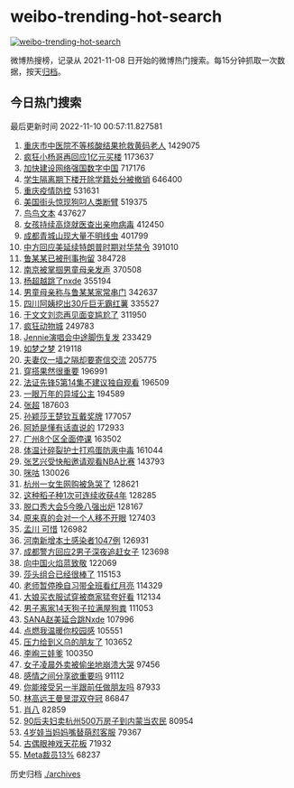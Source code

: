 # weibo-trending-hot-search

[![weibo-trending-hot-search](https://github.com/ameizi/weibo-trending-hot-search/actions/workflows/ci.yml/badge.svg)](https://github.com/ameizi/weibo-trending-hot-search/actions/workflows/ci.yml)

微博热搜榜，记录从 2021-11-08 日开始的微博热门搜索。每15分钟抓取一次数据，按天[归档](./archives)。

## 今日热门搜索

<!-- BEGIN --> 
最后更新时间 2022-11-10 00:57:11.827581 
1. [重庆市中医院不等核酸结果抢救黄码老人](https://s.weibo.com/weibo?q=%23%E9%87%8D%E5%BA%86%E5%B8%82%E4%B8%AD%E5%8C%BB%E9%99%A2%E4%B8%8D%E7%AD%89%E6%A0%B8%E9%85%B8%E7%BB%93%E6%9E%9C%E6%8A%A2%E6%95%91%E9%BB%84%E7%A0%81%E8%80%81%E4%BA%BA%23&t=31&band_rank=1&Refer=top) 1429075
1. [疯狂小杨哥再回应1亿元买楼](https://s.weibo.com/weibo?q=%23%E7%96%AF%E7%8B%82%E5%B0%8F%E6%9D%A8%E5%93%A5%E5%86%8D%E5%9B%9E%E5%BA%941%E4%BA%BF%E5%85%83%E4%B9%B0%E6%A5%BC%23&t=31&band_rank=2&Refer=top) 1173637
1. [加快建设网络强国数字中国](https://s.weibo.com/weibo?q=%23%E5%8A%A0%E5%BF%AB%E5%BB%BA%E8%AE%BE%E7%BD%91%E7%BB%9C%E5%BC%BA%E5%9B%BD%E6%95%B0%E5%AD%97%E4%B8%AD%E5%9B%BD%23&t=31&band_rank=3&Refer=top) 717176
1. [学生隔离期下楼开除学籍处分被撤销](https://s.weibo.com/weibo?q=%23%E5%AD%A6%E7%94%9F%E9%9A%94%E7%A6%BB%E6%9C%9F%E4%B8%8B%E6%A5%BC%E5%BC%80%E9%99%A4%E5%AD%A6%E7%B1%8D%E5%A4%84%E5%88%86%E8%A2%AB%E6%92%A4%E9%94%80%23&t=31&band_rank=4&Refer=top) 646400
1. [重庆疫情防控](https://s.weibo.com/weibo?q=%23%E9%87%8D%E5%BA%86%E7%96%AB%E6%83%85%E9%98%B2%E6%8E%A7%23&t=31&band_rank=5&Refer=top) 531631
1. [美国街头惊现狗叼人类断臂](https://s.weibo.com/weibo?q=%23%E7%BE%8E%E5%9B%BD%E8%A1%97%E5%A4%B4%E6%83%8A%E7%8E%B0%E7%8B%97%E5%8F%BC%E4%BA%BA%E7%B1%BB%E6%96%AD%E8%87%82%23&t=31&band_rank=6&Refer=top) 519375
1. [鸟鸟文本](https://s.weibo.com/weibo?q=%E9%B8%9F%E9%B8%9F%E6%96%87%E6%9C%AC&t=31&band_rank=7&Refer=top) 437627
1. [女孩持续高烧就医查出亲吻病毒](https://s.weibo.com/weibo?q=%23%E5%A5%B3%E5%AD%A9%E6%8C%81%E7%BB%AD%E9%AB%98%E7%83%A7%E5%B0%B1%E5%8C%BB%E6%9F%A5%E5%87%BA%E4%BA%B2%E5%90%BB%E7%97%85%E6%AF%92%23&t=31&band_rank=8&Refer=top) 412450
1. [成都青城山现大量不明线虫](https://s.weibo.com/weibo?q=%23%E6%88%90%E9%83%BD%E9%9D%92%E5%9F%8E%E5%B1%B1%E7%8E%B0%E5%A4%A7%E9%87%8F%E4%B8%8D%E6%98%8E%E7%BA%BF%E8%99%AB%23&t=31&band_rank=9&Refer=top) 401799
1. [中方回应美延续特朗普时期对华禁令](https://s.weibo.com/weibo?q=%23%E4%B8%AD%E6%96%B9%E5%9B%9E%E5%BA%94%E7%BE%8E%E5%BB%B6%E7%BB%AD%E7%89%B9%E6%9C%97%E6%99%AE%E6%97%B6%E6%9C%9F%E5%AF%B9%E5%8D%8E%E7%A6%81%E4%BB%A4%23&t=31&band_rank=10&Refer=top) 391010
1. [鲁某某已被刑事拘留](https://s.weibo.com/weibo?q=%23%E9%B2%81%E6%9F%90%E6%9F%90%E5%B7%B2%E8%A2%AB%E5%88%91%E4%BA%8B%E6%8B%98%E7%95%99%23&t=31&band_rank=11&Refer=top) 384728
1. [南京被掌掴男童母亲发声](https://s.weibo.com/weibo?q=%23%E5%8D%97%E4%BA%AC%E8%A2%AB%E6%8E%8C%E6%8E%B4%E7%94%B7%E7%AB%A5%E6%AF%8D%E4%BA%B2%E5%8F%91%E5%A3%B0%23&t=31&band_rank=12&Refer=top) 370508
1. [杨超越跳了nxde](https://s.weibo.com/weibo?q=%23%E6%9D%A8%E8%B6%85%E8%B6%8A%E8%B7%B3%E4%BA%86nxde%23&t=31&band_rank=13&Refer=top) 355194
1. [男童母亲称与鲁某某家常串门](https://s.weibo.com/weibo?q=%23%E7%94%B7%E7%AB%A5%E6%AF%8D%E4%BA%B2%E7%A7%B0%E4%B8%8E%E9%B2%81%E6%9F%90%E6%9F%90%E5%AE%B6%E5%B8%B8%E4%B8%B2%E9%97%A8%23&t=31&band_rank=14&Refer=top) 342637
1. [四川阿姨挖出30斤巨无霸红薯](https://s.weibo.com/weibo?q=%23%E5%9B%9B%E5%B7%9D%E9%98%BF%E5%A7%A8%E6%8C%96%E5%87%BA30%E6%96%A4%E5%B7%A8%E6%97%A0%E9%9C%B8%E7%BA%A2%E8%96%AF%23&t=31&band_rank=15&Refer=top) 335527
1. [于文文刘恋再见面变尴尬了](https://s.weibo.com/weibo?q=%23%E4%BA%8E%E6%96%87%E6%96%87%E5%88%98%E6%81%8B%E5%86%8D%E8%A7%81%E9%9D%A2%E5%8F%98%E5%B0%B4%E5%B0%AC%E4%BA%86%23&t=31&band_rank=16&Refer=top) 311950
1. [疯狂动物城](https://s.weibo.com/weibo?q=%E7%96%AF%E7%8B%82%E5%8A%A8%E7%89%A9%E5%9F%8E&t=31&band_rank=17&Refer=top) 249783
1. [Jennie演唱会中途脚伤复发](https://s.weibo.com/weibo?q=%23Jennie%E6%BC%94%E5%94%B1%E4%BC%9A%E4%B8%AD%E9%80%94%E8%84%9A%E4%BC%A4%E5%A4%8D%E5%8F%91%23&t=31&band_rank=18&Refer=top) 233429
1. [如梦之梦](https://s.weibo.com/weibo?q=%E5%A6%82%E6%A2%A6%E4%B9%8B%E6%A2%A6&t=31&band_rank=19&Refer=top) 219118
1. [夫妻仅一墙之隔却要寄信交流](https://s.weibo.com/weibo?q=%23%E5%A4%AB%E5%A6%BB%E4%BB%85%E4%B8%80%E5%A2%99%E4%B9%8B%E9%9A%94%E5%8D%B4%E8%A6%81%E5%AF%84%E4%BF%A1%E4%BA%A4%E6%B5%81%23&t=31&band_rank=22&Refer=top) 205775
1. [穿搭果然很重要](https://s.weibo.com/weibo?q=%23%E7%A9%BF%E6%90%AD%E6%9E%9C%E7%84%B6%E5%BE%88%E9%87%8D%E8%A6%81%23&t=31&band_rank=20&Refer=top) 196991
1. [法证先锋5第14集不建议独自观看](https://s.weibo.com/weibo?q=%23%E6%B3%95%E8%AF%81%E5%85%88%E9%94%8B5%E7%AC%AC14%E9%9B%86%E4%B8%8D%E5%BB%BA%E8%AE%AE%E7%8B%AC%E8%87%AA%E8%A7%82%E7%9C%8B%23&t=31&band_rank=21&Refer=top) 196509
1. [一眼万年的异域公主](https://s.weibo.com/weibo?q=%23%E4%B8%80%E7%9C%BC%E4%B8%87%E5%B9%B4%E7%9A%84%E5%BC%82%E5%9F%9F%E5%85%AC%E4%B8%BB%23&t=31&band_rank=23&Refer=top) 194589
1. [张超](https://s.weibo.com/weibo?q=%E5%BC%A0%E8%B6%85&t=31&band_rank=17&Refer=top) 187603
1. [孙颖莎王楚钦互戴奖牌](https://s.weibo.com/weibo?q=%23%E5%AD%99%E9%A2%96%E8%8E%8E%E7%8E%8B%E6%A5%9A%E9%92%A6%E4%BA%92%E6%88%B4%E5%A5%96%E7%89%8C%23&t=31&band_rank=24&Refer=top) 177057
1. [阿娇是懂有话直说的](https://s.weibo.com/weibo?q=%23%E9%98%BF%E5%A8%87%E6%98%AF%E6%87%82%E6%9C%89%E8%AF%9D%E7%9B%B4%E8%AF%B4%E7%9A%84%23&t=31&band_rank=25&Refer=top) 172933
1. [广州8个区全面停课](https://s.weibo.com/weibo?q=%23%E5%B9%BF%E5%B7%9E8%E4%B8%AA%E5%8C%BA%E5%85%A8%E9%9D%A2%E5%81%9C%E8%AF%BE%23&t=31&band_rank=26&Refer=top) 163502
1. [体温计碎裂护士打鸡蛋防汞中毒](https://s.weibo.com/weibo?q=%23%E4%BD%93%E6%B8%A9%E8%AE%A1%E7%A2%8E%E8%A3%82%E6%8A%A4%E5%A3%AB%E6%89%93%E9%B8%A1%E8%9B%8B%E9%98%B2%E6%B1%9E%E4%B8%AD%E6%AF%92%23&t=31&band_rank=27&Refer=top) 161044
1. [张艺兴受快船邀请观看NBA比赛](https://s.weibo.com/weibo?q=%23%E5%BC%A0%E8%89%BA%E5%85%B4%E5%8F%97%E5%BF%AB%E8%88%B9%E9%82%80%E8%AF%B7%E8%A7%82%E7%9C%8BNBA%E6%AF%94%E8%B5%9B%23&t=31&band_rank=21&Refer=top) 143793
1. [咪咕](https://s.weibo.com/weibo?q=%E5%92%AA%E5%92%95&t=31&band_rank=28&Refer=top) 130026
1. [杭州一女生网购被急哭了](https://s.weibo.com/weibo?q=%23%E6%9D%AD%E5%B7%9E%E4%B8%80%E5%A5%B3%E7%94%9F%E7%BD%91%E8%B4%AD%E8%A2%AB%E6%80%A5%E5%93%AD%E4%BA%86%23&t=31&band_rank=29&Refer=top) 128621
1. [这种稻子种1次可连续收获4年](https://s.weibo.com/weibo?q=%23%E8%BF%99%E7%A7%8D%E7%A8%BB%E5%AD%90%E7%A7%8D1%E6%AC%A1%E5%8F%AF%E8%BF%9E%E7%BB%AD%E6%94%B6%E8%8E%B74%E5%B9%B4%23&t=31&band_rank=30&Refer=top) 128285
1. [脱口秀大会5今晚八强出炉](https://s.weibo.com/weibo?q=%23%E8%84%B1%E5%8F%A3%E7%A7%80%E5%A4%A7%E4%BC%9A5%E4%BB%8A%E6%99%9A%E5%85%AB%E5%BC%BA%E5%87%BA%E7%82%89%23&t=31&band_rank=31&Refer=top) 128167
1. [原来真的会对一个人移不开眼](https://s.weibo.com/weibo?q=%23%E5%8E%9F%E6%9D%A5%E7%9C%9F%E7%9A%84%E4%BC%9A%E5%AF%B9%E4%B8%80%E4%B8%AA%E4%BA%BA%E7%A7%BB%E4%B8%8D%E5%BC%80%E7%9C%BC%23&t=31&band_rank=32&Refer=top) 127403
1. [孟川 可惜](https://s.weibo.com/weibo?q=%E5%AD%9F%E5%B7%9D%20%E5%8F%AF%E6%83%9C&t=31&band_rank=33&Refer=top) 126982
1. [河南新增本土感染者1047例](https://s.weibo.com/weibo?q=%23%E6%B2%B3%E5%8D%97%E6%96%B0%E5%A2%9E%E6%9C%AC%E5%9C%9F%E6%84%9F%E6%9F%93%E8%80%851047%E4%BE%8B%23&t=31&band_rank=34&Refer=top) 126931
1. [成都警方回应2男子深夜追赶女子](https://s.weibo.com/weibo?q=%23%E6%88%90%E9%83%BD%E8%AD%A6%E6%96%B9%E5%9B%9E%E5%BA%942%E7%94%B7%E5%AD%90%E6%B7%B1%E5%A4%9C%E8%BF%BD%E8%B5%B6%E5%A5%B3%E5%AD%90%23&t=31&band_rank=35&Refer=top) 123698
1. [向中国火焰蓝致敬](https://s.weibo.com/weibo?q=%23%E5%90%91%E4%B8%AD%E5%9B%BD%E7%81%AB%E7%84%B0%E8%93%9D%E8%87%B4%E6%95%AC%23&t=31&band_rank=36&Refer=top) 122069
1. [莎头组合已经很棒了](https://s.weibo.com/weibo?q=%23%E8%8E%8E%E5%A4%B4%E7%BB%84%E5%90%88%E5%B7%B2%E7%BB%8F%E5%BE%88%E6%A3%92%E4%BA%86%23&t=31&band_rank=37&Refer=top) 115153
1. [老师暂停晚自习带全班看红月亮](https://s.weibo.com/weibo?q=%23%E8%80%81%E5%B8%88%E6%9A%82%E5%81%9C%E6%99%9A%E8%87%AA%E4%B9%A0%E5%B8%A6%E5%85%A8%E7%8F%AD%E7%9C%8B%E7%BA%A2%E6%9C%88%E4%BA%AE%23&t=31&band_rank=38&Refer=top) 114329
1. [大娘买衣服试穿被商家猛夸好看](https://s.weibo.com/weibo?q=%23%E5%A4%A7%E5%A8%98%E4%B9%B0%E8%A1%A3%E6%9C%8D%E8%AF%95%E7%A9%BF%E8%A2%AB%E5%95%86%E5%AE%B6%E7%8C%9B%E5%A4%B8%E5%A5%BD%E7%9C%8B%23&t=31&band_rank=39&Refer=top) 112134
1. [男子离家14天狗子拉满屋狗粪](https://s.weibo.com/weibo?q=%23%E7%94%B7%E5%AD%90%E7%A6%BB%E5%AE%B614%E5%A4%A9%E7%8B%97%E5%AD%90%E6%8B%89%E6%BB%A1%E5%B1%8B%E7%8B%97%E7%B2%AA%23&t=31&band_rank=40&Refer=top) 111053
1. [SANA赵美延合跳Nxde](https://s.weibo.com/weibo?q=%23SANA%E8%B5%B5%E7%BE%8E%E5%BB%B6%E5%90%88%E8%B7%B3Nxde%23&t=31&band_rank=41&Refer=top) 107996
1. [点燃我温暖你校园感](https://s.weibo.com/weibo?q=%23%E7%82%B9%E7%87%83%E6%88%91%E6%B8%A9%E6%9A%96%E4%BD%A0%E6%A0%A1%E5%9B%AD%E6%84%9F%23&t=31&band_rank=42&Refer=top) 105551
1. [压力给到义乌的朋友了](https://s.weibo.com/weibo?q=%23%E5%8E%8B%E5%8A%9B%E7%BB%99%E5%88%B0%E4%B9%89%E4%B9%8C%E7%9A%84%E6%9C%8B%E5%8F%8B%E4%BA%86%23&t=31&band_rank=43&Refer=top) 103652
1. [李峋三娃爹](https://s.weibo.com/weibo?q=%23%E6%9D%8E%E5%B3%8B%E4%B8%89%E5%A8%83%E7%88%B9%23&t=31&band_rank=44&Refer=top) 100350
1. [女子凌晨外卖被偷坐地崩溃大哭](https://s.weibo.com/weibo?q=%23%E5%A5%B3%E5%AD%90%E5%87%8C%E6%99%A8%E5%A4%96%E5%8D%96%E8%A2%AB%E5%81%B7%E5%9D%90%E5%9C%B0%E5%B4%A9%E6%BA%83%E5%A4%A7%E5%93%AD%23&t=31&band_rank=45&Refer=top) 97456
1. [感情之间分享欲重要吗](https://s.weibo.com/weibo?q=%23%E6%84%9F%E6%83%85%E4%B9%8B%E9%97%B4%E5%88%86%E4%BA%AB%E6%AC%B2%E9%87%8D%E8%A6%81%E5%90%97%23&t=31&band_rank=46&Refer=top) 91112
1. [你能接受另一半跟前任做朋友吗](https://s.weibo.com/weibo?q=%23%E4%BD%A0%E8%83%BD%E6%8E%A5%E5%8F%97%E5%8F%A6%E4%B8%80%E5%8D%8A%E8%B7%9F%E5%89%8D%E4%BB%BB%E5%81%9A%E6%9C%8B%E5%8F%8B%E5%90%97%23&t=31&band_rank=31&Refer=top) 87933
1. [林高远王曼昱混双夺冠](https://s.weibo.com/weibo?q=%23%E6%9E%97%E9%AB%98%E8%BF%9C%E7%8E%8B%E6%9B%BC%E6%98%B1%E6%B7%B7%E5%8F%8C%E5%A4%BA%E5%86%A0%23&t=31&band_rank=47&Refer=top) 86847
1. [肖八](https://s.weibo.com/weibo?q=%E8%82%96%E5%85%AB&t=31&band_rank=48&Refer=top) 82859
1. [90后夫妇卖杭州500万房子到内蒙当农民](https://s.weibo.com/weibo?q=%2390%E5%90%8E%E5%A4%AB%E5%A6%87%E5%8D%96%E6%9D%AD%E5%B7%9E500%E4%B8%87%E6%88%BF%E5%AD%90%E5%88%B0%E5%86%85%E8%92%99%E5%BD%93%E5%86%9C%E6%B0%91%23&t=31&band_rank=49&Refer=top) 80954
1. [4岁娃当妈妈嘴替萌怼客服](https://s.weibo.com/weibo?q=%234%E5%B2%81%E5%A8%83%E5%BD%93%E5%A6%88%E5%A6%88%E5%98%B4%E6%9B%BF%E8%90%8C%E6%80%BC%E5%AE%A2%E6%9C%8D%23&t=31&band_rank=36&Refer=top) 79367
1. [古偶眼神戏天花板](https://s.weibo.com/weibo?q=%23%E5%8F%A4%E5%81%B6%E7%9C%BC%E7%A5%9E%E6%88%8F%E5%A4%A9%E8%8A%B1%E6%9D%BF%23&t=31&band_rank=41&Refer=top) 71932
1. [Meta裁员13%](https://s.weibo.com/weibo?q=%23Meta%E8%A3%81%E5%91%9813%25%23&t=31&band_rank=50&Refer=top) 68237
<!-- END -->

历史归档 [./archives](./archives)

